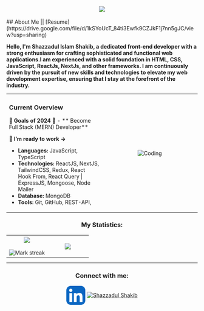<p align="center" ><img  src = "https://github.com/7oSkaaa/7oSkaaa/blob/main/Images/about_me.gif?raw=true" width = 100px></p>
## About Me || [Resume](https://drive.google.com/file/d/1kSYoUcT_84ti3Ewfk9CZJkF1j7nn5gJC/view?usp=sharing)

**<p>Hello, I'm Shazzadul Islam Shakib, a dedicated front-end developer with a strong enthusiasm for crafting sophisticated and functional web applications.I am experienced with a solid foundation in HTML, CSS, JavaScript, ReactJs, NextJs, and other frameworks. I am continuously driven by the pursuit of new skills and technologies to elevate my web development expertise, ensuring that I stay at the forefront of the industry.</p>**

<table align="center">
<tr border="none">
<td width="50%" align="left">
  
### Current Overview

**🥅 Goals of 2024 🥅** - ** Become Full Stack (MERN) Developer**

**💼 I’m ready to work ->**

- **Languages:** JavaScript, TypeScript
- **Technologies:** ReactJS, NextJS, TailwindCSS, Redux, React Hook From, React Query | ExpressJS, Mongoose, Node Mailer
- **Database:** MongoDB
- **Tools:** Git, GitHub, REST-API,

</td>
<td width="50%" align="center">

  <img align="center" alt="Coding" width="450" src="https://repository-images.githubusercontent.com/588181932/e36ec678-7984-4cdd-8e4c-a3932772ff8e">

  
  </td>
</tr>
</table>


<h3 align="center">My Statistics:</h3>
<p align="center">
<table align="center">
<tr border="none">
<td width="50%" align="center">
  
  <img  align="center"  src="https://github-readme-stats.vercel.app/api?username=Shazzadul-Shakib&theme=dark&show_icons=true&count_private=true" />
  <br></br>
  <img  title="🔥 Get streak stats for your profile at git.io/streak-stats" alt="Mark streak" src="https://github-readme-streak-stats.herokuapp.com/?user=Shazzadul-Shakib&theme=dark&hide_border=false" /> 
</td>
<td width="50%" align="center">

  <img  align="center"  src="https://github-readme-stats.anuraghazra1.vercel.app/api/top-langs/?username=Shazzadul-Shakib&theme=dark&hide_border=false&no-bg=true&no-frame=true&langs_count=10"/>
  
  </td>
</tr>
</table>

---

<h3 align="center">Connect with me:</h3>
<p align="center">
<a href="https://www.linkedin.com/in/shazzadul-islam-shakib" target="blank"><img align="center" src="https://github.com/tandpfun/skill-icons/blob/main/icons/LinkedIn.svg" alt="shazzadul_shakib" height="50" width="50" /></a>
<a href="https://www.facebook.com/shazzadulislam.shakib.9" target="blank"><img align="center" src="https://raw.githubusercontent.com/rahuldkjain/github-profile-readme-generator/master/src/images/icons/Social/facebook.svg" alt="Shazzadul Shakib" height="50" width="50" /></a>
</p>
